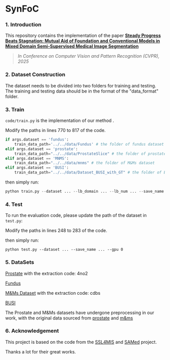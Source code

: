 # SynFoC
### 1. Introduction

This repository contains the implementation of the paper **[Steady Progress Beats Stagnation: Mutual Aid of Foundation and Conventional Models in Mixed Domain Semi-Supervised Medical Image Segmentation](https://github.com/MQinghe/SynFoC)**
> *In Conference on Computer Vision and Pattern Recognition (CVPR), 2025*

### 2. Dataset Construction

The dataset needs to be divided into two folders for training and testing. The training and testing data should be in the format of the "data_format" folder.

### 3. Train

`code/train.py` is the implementation of our method .

Modify the paths in lines 770 to 817 of the code.

```python
if args.dataset == 'fundus':
    train_data_path='../../data/Fundus' # the folder of fundus dataset
elif args.dataset == 'prostate':
    train_data_path="../../data/ProstateSlice" # the folder of prostate dataset
elif args.dataset == 'MNMS':
    train_data_path="../../data/mnms" # the folder of M&Ms dataset
elif args.dataset == 'BUSI':
    train_data_path="../../data/Dataset_BUSI_with_GT" # the folder of BUSI dataset
```

then simply run:

```python
python train.py --dataset ... --lb_domain ... --lb_num ... --save_name ... --gpu 0 --AdamW --warmup --model MedSAM
```

### 4. Test

To run the evaluation code, please update the path of the dataset in `test.py`:

Modify the paths in lines 248 to 283 of the code.

then simply run:

```
python test.py --dataset ... --save_name ... --gpu 0
```

### 5. DataSets

[Prostate](https://pan.baidu.com/s/1LO2weT01DosfGb3GKLoOvA) with the extraction code: 4no2

[Fundus](https://drive.google.com/file/d/1p33nsWQaiZMAgsruDoJLyatoq5XAH-TH/view)

[M&Ms Dataset](https://pan.baidu.com/s/1EG1RTIHcJmuzApd8_jvL6w) with the extraction code: cdbs

[BUSI](https://scholar.cu.edu.eg/?q=afahmy/pages/dataset)

The Prostate and M&Ms datasets have undergone preprocessing in our work, with the original data sourced from [prostate](https://liuquande.github.io/SAML/) and [m&ms](https://www.ub.edu/mnms/) 

### 6. Acknowledgement

This project is based on the code from the [SSL4MIS](https://github.com/HiLab-git/SSL4MIS) and [SAMed](https://github.com/hitachinsk/SAMed) project.

Thanks a lot for their great works.
